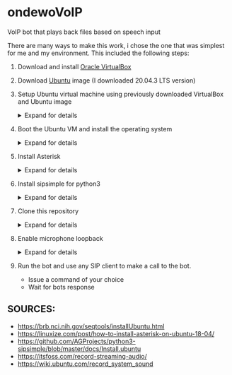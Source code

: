 # ondewoVoIP
VoIP bot that plays back files based on speech input

There are many ways to make this work, i chose the one that was simplest for me and my environment. This included the following steps:

 1) Download and install [Oracle VirtualBox](https://www.virtualbox.org/)
 2) Download [Ubuntu](https://ubuntu.com/download/desktop) image (I downloaded 20.04.3 LTS version)
 3) Setup Ubuntu virtual machine using previously downloaded VirtualBox and Ubuntu image

    <details>
      <summary>Expand for details</summary>
   
    - Click on "NEW" to create a new VM

    ![01-VM](https://user-images.githubusercontent.com/13066652/136285382-db3561b6-3b5e-40e4-b276-661ad82dd48a.png)
 
    - Select desired memory size (I choose 4GB)
    - Select the "Create a virtual disk now" option
 
    ![02-virtualdisk](https://user-images.githubusercontent.com/13066652/136285663-3e6bce36-35ac-4e9b-971d-d3ada8d9c0f1.png)
 
    - Select "VDI" option
 
    ![03-VDI](https://user-images.githubusercontent.com/13066652/136285897-ae57e5ab-be79-439f-a34b-a7f362432e73.png)
 
    - Select "Fixed size" option, and choose the appropriate disk size (I went with 50GB)
 
    ![04-fixed](https://user-images.githubusercontent.com/13066652/136285994-923f7baa-92f4-4c2e-9dfc-47b26e790fa4.png)
 
    - Click on the underlined "Storage" which opens a new window
 
    ![05-storage](https://user-images.githubusercontent.com/13066652/136286115-88f634b5-be6c-4468-ae8d-847b48fa2c1d.png)
 
    - In the storage section, click the underlined "Empty", and select the Ubuntu image you downloaded earlier by clicking 
    the underlined disk and selecting "Choose a disk file" option.
 
    ![06-img](https://user-images.githubusercontent.com/13066652/136286289-d82bf448-dc62-4337-aef1-b4212ae87204.png)
 
    - In to "System" section of the menu, go to the "Processor" tab and select appropriate number of CPUs to use 
    (I went with 4)
 
    ![07-proc](https://user-images.githubusercontent.com/13066652/136286623-b5474738-63a3-4f08-945b-ba6ec6f8249a.png)
    </details>

 4) Boot the Ubuntu VM and install the operating system
     <details>
      <summary>Expand for details</summary>
     
     - Select default options for everything
     - Optionally create custom partitioning table
       - Swap memory: same as the amount of RAM
       - Mount point "/" : 20 GB
       - Mount point "/home" : Reamining disk size

     </details>
 5) Install Asterisk
    <details>
      <summary>Expand for details</summary>
  
    ## Prerequisites
 
    Before continuing with this tutorial, make sure you are logged in as a user with sudo privileges .

    Update your Ubuntu system and install the following packages which are necessary to download and build Asterisk:
 
    ```
    sudo apt update && sudo apt upgrade
    sudo apt install wget build-essential subversion
    ```
  
    ## Downloading Asterisk
 
    We are going to download Asterisk source in the /usr/src directory which is the common location to place source files, 
    change to the directory with:
 
    ```
    cd /usr/src/
    ```
  
    Download the latest version of Asterisk 18 using the following wget command :
  
    ```
    sudo wget http://downloads.asterisk.org/pub/telephony/asterisk/asterisk-18-current.tar.gz
    ``` 
 
    Once the download is completed extract the tarball with:

    ```
    sudo tar zxf asterisk-18-current.tar.gz
    ``` 
 
    Before continuing with the next steps, make sure you change to the Asterisk source directory by typing:

    ```
    cd asterisk-18.*/
    ```
 
    ## Installing Asterisk Dependencies
 
    The following script will download the MP3 sources which are required to build the MP3 module and use MP3 
    files on Asterisk:

    ```
    sudo contrib/scripts/get_mp3_source.sh
    ```
 
    Use the install_prereq script to resolve all of the dependencies on your Ubuntu system:

    ```
    sudo contrib/scripts/install_prereq install
    ``` 
 
    The script will install all necessary packages and upon successful completion, it will print the following message:
 
    ```
    #############################################
    ## install completed successfully
    #############################################
     ```
 
    ## Installing Asterisk
 
    The configure script will perform a number of checks to make sure all of the dependencies on your system are present, 
    start the script by typing:
 
    ```
    sudo ./configure
    ```
 
    Upon successful completion, you will see the following output:
    ![configure-asterisk_hu0c7894854a446e25c3397f87a60e7179_74411_768x0_resize_q75_lanczos](https://user-images.githubusercontent.com/13066652/136288634-a5dd9943-aa5b-4c0b-bcfd-04ed0fc8303f.png)
 
    The next step is to select the modules you want to compile and install. Access the Menuselect system, by typing:
 
    ```
    sudo make menuselect
    ```
 
    We have already downloaded the MP3 source files and now we need to tell Asterisk to build the MP3 module by selecting 
    format_mp3:
 
    ![asterisk-mp3_hua61dbfefa68829b965e4e9d64ed48119_149382_768x0_resize_q75_lanczos](https://user-images.githubusercontent.com/13066652/136288779-610c7ed3-2d60-49e5-8e31-81cb034f6f7b.png)
    
    Once you are finished, press F12 to save and exit, or switch to the Save and Exit button and press Enter.

    Now we can start the compilation process using the make command:
 
    ```
    sudo make -j2
    ```
  
    The compilation may take some time, depending on your system. You can modify the -j flag according to the number of 
    cores in your processor.
 
    Once the build process is completed, you will be presented with the following message:
 
    ![03](https://user-images.githubusercontent.com/13066652/136288857-8ae4089a-9c0d-40b9-a3c5-0b6452703a5a.png)

    As the message above says, the next step is to install Asterisk and its modules by typing:

    ```
    sudo make install
    ```
  
    Once the installation is finished the script will display the following message:
 
    ![04](https://user-images.githubusercontent.com/13066652/136288951-c2d8e550-f76b-4a30-96f3-2694767a7691.png)
 
    Now that we have Asterisk installed we need to install the sample configuration files.
 
    Install either the generic configuration files with reference documentation by typing:

    ```
    sudo make samples
    ```
  
    Or install the basic PBX configuration files:

    ```
    sudo make basic-pbx
    ```
  
    The last step is to install the Asterisk init script by typing:

    ```
    sudo make config
    ```
  
    It is also a good idea to run ldconfig to update the shared libraries cache:
 
    ```
    sudo ldconfig
    ```
  
    ## Creating Asterisk User
 
    By default Asterisk runs as a root user. For security reasons we will create a new system user and configure 
    Asterisk to run as the newly created user.

    To create a new system user named asterisk run the following command:

    ```
    sudo adduser --system --group --home /var/lib/asterisk --no-create-home --gecos "Asterisk PBX" asterisk
    ```
  
    To configure Asterisk to run as asterisk user, open the /etc/default/asterisk file and uncomment the following 
    two lines:

    ```
    /etc/default/asterisk
    AST_USER="asterisk"
    AST_GROUP="asterisk"
    ```
  
    Add the asterisk user to the dialout and audio groups:

    ```
    sudo usermod -a -G dialout,audio asterisk
    ```
  
    We also need to change the ownership and permissions of all asterisk files and directories so the user asterisk 
    can access those files:
  
    ```
    sudo chown -R asterisk: /var/{lib,log,run,spool}/asterisk /usr/lib/asterisk /etc/asterisk
    sudo chmod -R 750 /var/{lib,log,run,spool}/asterisk /usr/lib/asterisk /etc/asterisk
    ```
  
    ## Starting Asterisk
 
    Now that we are all set up, we can start the Asterisk service with the following command:

    ```
    sudo systemctl start asterisk
    ```

    To verify that Asterisk is running, connect to the Asterisk command line interface (CLI) by typing:

    ```
    sudo asterisk -vvvr
    ```
 
    You’ll see the default Asterisk CLI prompt:
 
    ![05](https://user-images.githubusercontent.com/13066652/136289169-88daab77-48b3-464f-9219-a54e68f3afa8.png)
 
    The last step is to enable Asterisk service to start on boot with:

    ```
    sudo systemctl enable asterisk
    ```
 
    ## Configuring Firewall
 
    The firewall will secure your server against unwanted traffic.

    If you don’t have a firewall configured on your server, you can check our guide about how to setup a firewall with ufw on ubuntu

    By default, SIP uses the UDP port 5060, to open the port run:
 
    ```
    sudo ufw allow 5060/udp
    ```
 
    If you enabled the Real Time Protocol (RTP) then you also need to open the following port range:

    ```
    sudo ufw allow 10000:20000/udp
    ```
 
    Feel free to adjust the firewall according to your need.
  
    </details>
 6) Install sipsimple for python3
    <details>
      <summary>Expand for details</summary>
      
    ## SIP SIMPLE SDK installation on Ubuntu

    Home page: http://sipsimpleclient.org

    This document describes the installation procedure on Ubuntu operating
    systems from the official public repository maintained by AG Projects.

    Configure Repository

    Install the AG Projects debian software signing key: 

    ```
    wget http://download.ag-projects.com/agp-debian-gpg.key
    sudo apt-key add agp-debian-gpg.key
    ```

    Add the repository to /etc/apt/sources.list (run commands as root):
 
    ```
    echo "deb       http://ag-projects.com/ubuntu `lsb_release -c -s` main" >> /etc/apt/sources.list
    echo "deb-src   http://ag-projects.com/ubuntu `lsb_release -c -s` main" >> /etc/apt/sources.list
    ```

    Update the list of available packages:

    ```
    sudo apt-get update
    ```

    Install SIP SIMPLE client SDK:

    ```
    sudo apt-get install python3-sipsimple
    ```

    Install the Command Line Clients:

    ```
    sudo apt-get install sipclients3
    ```
    </details>
 7) Clone this repository
    
    <details>
      <summary>Expand for details</summary>
 
    - Install git if you dont have it already
 
    ```
    sudo apt update
    sudo apt install git
    git --version
    ```
    
    - Clone the repo
    ```
    git clone https://github.com/kNalj/ondewoVoIP.git
    ```
 
    </details>

 8) Enable microphone loopback
    <details>
      <summary>Expand for details</summary>
 
     - Install Audio Recorder
 
    ```
    sudo apt-add-repository ppa:audio-recorder/ppa
    sudo apt-get update
    sudo apt-get install audio-recorder
    ```
 
     - Install PulseAudio Volume Control
 
    ```
    sudo apt update
    sudo apt install pavucontrol
    ```
 
     - Clone sipsimple3 examples repo
 
    ```
    git clone https://github.com/kNalj/sipsimple3-examples.git
    ```
     - Run VoIPBot.py
 
    ```
    python3 VoIPBot.py
    ```
 
     - Run ConfigCall.py from examples repository in another terminal
 
    ```
    python3 ConfigCall.py
    ```
 
     - Open PulseAudio Volume control
 
     ```
     pavucontrol
     ```
 
     - In the PulseAudio Volume Control, go to "Recording" tab, and change the displayed dropdown to be: "Monitor of Built-In Audio Analog Stereo". If it is not showing up, change the bottom dropdown to display "All Streams"
 
     ![Loopback1](https://user-images.githubusercontent.com/13066652/136464543-a483ffab-9883-4c3f-b029-3a3fa17f198c.png)

     - Make sure that the same option is now displayed in the "Input Devices" tab
 
     ![Loopback2](https://user-images.githubusercontent.com/13066652/136464563-ee246056-19fa-4ff5-adbc-8afe163efb74.png)

 
     - Close all terminals, and the VoIPBot is ready to work.
 
    </details>

 9) Run the bot and use any SIP client to make a call to the bot.
    - Issue a command of your choice
    - Wait for bots response


## SOURCES: 
  - https://brb.nci.nih.gov/seqtools/installUbuntu.html
  - https://linuxize.com/post/how-to-install-asterisk-on-ubuntu-18-04/
  - https://github.com/AGProjects/python3-sipsimple/blob/master/docs/Install.ubuntu
  - https://itsfoss.com/record-streaming-audio/
  - https://wiki.ubuntu.com/record_system_sound
